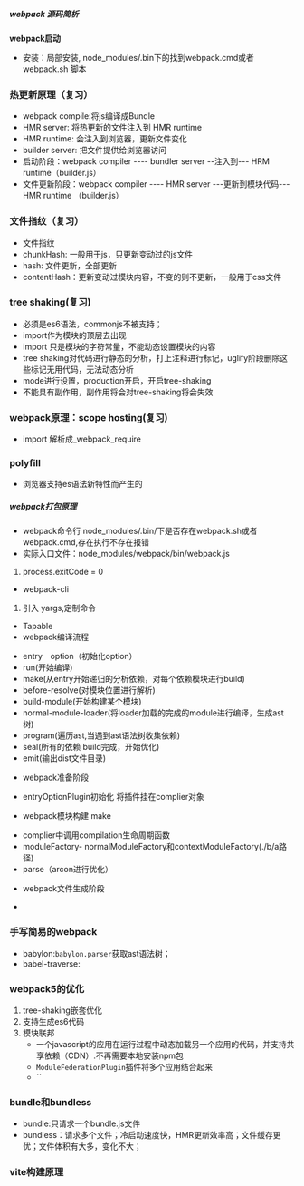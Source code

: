 ##### webpack 源码简析
**webpack启动**
- 安装：局部安装, node_modules/.bin下的找到webpack.cmd或者webpack.sh 脚本  
 ###  热更新原理（复习）
 * webpack compile:将js编译成Bundle
 * HMR server: 将热更新的文件注入到 HMR runtime
 * HMR runtime: 会注入到浏览器，更新文件变化
 * builder server: 把文件提供给浏览器访问
 * 启动阶段：webpack compiler ---- bundler server  --注入到--- HRM runtime（builder.js）
 * 文件更新阶段：webpack compiler ---- HMR server ---更新到模块代码--- HMR runtime （builder.js）

###  文件指纹（复习）
 * 文件指纹
 * chunkHash: 一般用于js，只更新变动过的js文件
 * hash: 文件更新，全部更新
 * contentHash：更新变动过模块内容，不变的则不更新，一般用于css文件


### tree shaking(复习)
* 必须是es6语法，commonjs不被支持；
* import作为模块的顶层去出现
* import 只是模块的字符常量，不能动态设置模块的内容
* tree shaking对代码进行静态的分析，打上注释进行标记，uglify阶段删除这些标记无用代码，无法动态分析
* mode进行设置，production开启，开启tree-shaking
* 不能具有副作用，副作用将会对tree-shaking将会失效

### webpack原理：scope hosting(复习)
* import 解析成_webpack_require

### polyfill
* 浏览器支持es语法新特性而产生的

##### webpack打包原理
- webpack命令行 node_modules/.bin/下是否存在webpack.sh或者webpack.cmd,存在执行不存在报错
- 实际入口文件：node_modules/webpack/bin/webpack.js
1. process.exitCode = 0

- webpack-cli 
1. 引入 yargs,定制命令

- Tapable
- webpack编译流程
* entry　option（初始化option）
* run(开始编译)
* make(从entry开始递归的分析依赖，对每个依赖模块进行build)
* before-resolve(对模块位置进行解析)
* build-module(开始构建某个模块)
* normal-module-loader(将loader加载的完成的module进行编译，生成ast树)
* program(遍历ast,当遇到ast语法树收集依赖)
* seal(所有的依赖 build完成，开始优化)
* emit(输出dist文件目录)

- webpack准备阶段
*  entryOptionPlugin初始化 将插件挂在complier对象
- webpack模块构建 make
* complier中调用compilation生命周期函数
* moduleFactory- normalModuleFactory和contextModuleFactory(./b/a路径)
* parse（arcon进行优化）
- webpack文件生成阶段
* 
### 手写简易的webpack
- babylon:`babylon.parser`获取ast语法树；
- babel-traverse:
###  webpack5的优化
1. tree-shaking嵌套优化
2. 支持生成es6代码
3. 模块联邦
    - 一个javascript的应用在运行过程中动态加载另一个应用的代码，并支持共享依赖（CDN）.不再需要本地安装npm包
    - `ModuleFederationPlugin`插件将多个应用结合起来
    - ``
### bundle和bundless
- bundle:只请求一个bundle.js文件
- bundless：请求多个文件；冷启动速度快，HMR更新效率高；文件缓存更优；文件体积有大多，变化不大；
### vite构建原理
```

```
